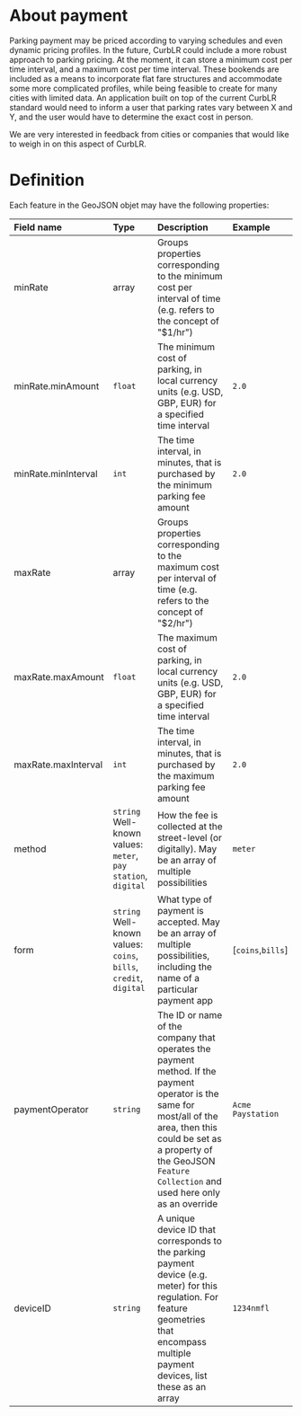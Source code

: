 # About payment
Parking payment may be priced according to varying schedules and even dynamic pricing profiles. In the future, CurbLR could include a more robust approach to parking pricing. At the moment, it can store a minimum cost per time interval, and a maximum cost per time interval. These bookends are included as a means to incorporate flat fare structures and accommodate some more complicated profiles, while being feasible to create for many cities with limited data. An application built on top of the current CurbLR standard would need to inform a user that parking rates vary between X and Y, and the user would have to determine the exact cost in person.

We are very interested in feedback from cities or companies that would like to weigh in on this aspect of CurbLR.

# Definition
Each feature in the GeoJSON objet may have the following properties:


| Field name | Type | Description | Example
| :--- | :--- | :--- | :--- |
| minRate | array | Groups properties corresponding to the minimum cost per interval of time (e.g. refers to the concept of "$1/hr") | |
| minRate.minAmount | `float` | The minimum cost of parking, in local currency units (e.g. USD, GBP, EUR) for a specified time interval | `2.0` |
| minRate.minInterval | `int` | The time interval, in minutes, that is purchased by the minimum parking fee amount | `2.0` |
| maxRate | array | Groups properties corresponding to the maximum cost per interval of time (e.g. refers to the concept of "$2/hr") | |
| maxRate.maxAmount | `float` | The maximum cost of parking, in local currency units (e.g. USD, GBP, EUR) for a specified time interval | `2.0` |
| maxRate.maxInterval | `int` | The time interval, in minutes, that is purchased by the maximum parking fee amount | `2.0` |
| method | `string` Well-known values: `meter`, `pay station`, `digital` | How the fee is collected at the street-level (or digitally). May be an array of multiple possibilities | `meter`
| form | `string` Well-known values: `coins`, `bills`, `credit`, `digital` | What type of payment is accepted. May be an array of multiple possibilities, including the name of a particular payment app | [`coins`,`bills`]
| paymentOperator | `string` | The ID or name of the company that operates the payment method. If the payment operator is the same for most/all of the area, then this could be set as a property of the GeoJSON `Feature Collection` and used here only as an override  | `Acme Paystation`
| deviceID | `string` | A unique device ID that corresponds to the parking payment device (e.g. meter) for this regulation. For feature geometries that encompass multiple payment devices, list these as an array | `1234nmfl`|
